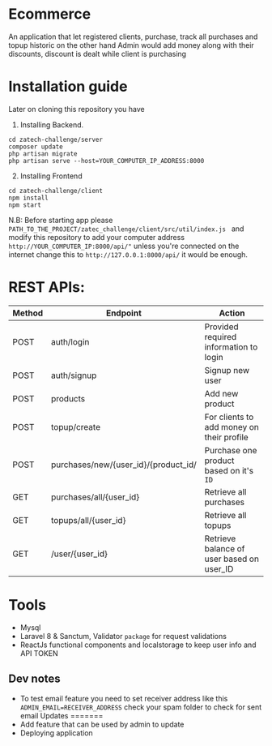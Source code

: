 # Ecommerce 
An application that let registered clients, purchase, track all purchases and topup historic
on the other hand Admin would add money along with their discounts, discount is dealt while client is purchasing

# Installation guide
Later on cloning this repository you have
1. Installing Backend.
```  
cd zatech-challenge/server
composer update 
php artisan migrate
php artisan serve --host=YOUR_COMPUTER_IP_ADDRESS:8000
```
2. Installing Frontend
```
cd zatech-challenge/client
npm install 
npm start
```
N.B: Before starting app please ```PATH_TO_THE_PROJECT/zatec_challenge/client/src/util/index.js ``` and modify this repository to add your computer address ```http://YOUR_COMPUTER_IP:8000/api/"``` unless you're connected on the internet change this to ```http://127.0.0.1:8000/api/``` it would be enough.
# REST APIs:
|Method|Endpoint|Action|
|---|--|--|
| POST | auth/login | Provided required information to login 
| POST      | auth/signup | Signup new user
| POST   | products| Add new product
| POST|topup/create| For clients to add money on their profile
| POST |purchases/new/{user_id}/{product_id/  | Purchase one product based on it's `ID`
| GET| purchases/all/{user_id} | Retrieve all purchases 
|GET| topups/all/{user_id}| Retrieve all topups 
|GET| /user/{user_id}| Retrieve balance of user based on user_ID

Tools 
===============
- Mysql
- Laravel 8 & Sanctum, Validator `package` for request validations
- ReactJs functional components and localstorage to keep user info and API TOKEN
 
## Dev notes
- To test email feature you need to set receiver address like this ``ADMIN_EMAIL=RECEIVER_ADDRESS`` check your spam folder to check for sent email
Updates
 =======
 - Add feature that can be used by admin to update
 - Deploying application 
 

